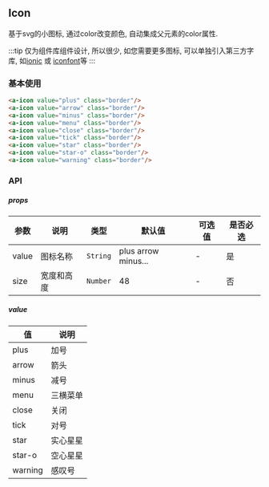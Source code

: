## Icon
基于svg的小图标, 通过color改变颜色, 自动集成父元素的color属性.

:::tip
仅为组件库组件设计, 所以很少, 如您需要更多图标, 可以单独引入第三方字库, 如[ionic](https://ionicframework.com/docs/ionicons/) 或 [iconfont](http://www.iconfont.cn/)等
:::

### 基本使用
``` html
<a-icon value="plus" class="border"/>
<a-icon value="arrow" class="border"/>
<a-icon value="minus" class="border"/>
<a-icon value="menu" class="border"/>
<a-icon value="close" class="border"/>
<a-icon value="tick" class="border"/>
<a-icon value="star" class="border"/>
<a-icon value="star-o" class="border"/>
<a-icon value="warning" class="border"/>
```

### API

##### props
| 参数 | 说明 | 类型 | 默认值 | 可选值 |是否必选
|-----------|-----------|-----------|-------------|-------------|-------------|
| value | 图标名称 | `String` | plus arrow minus... |-|是|
| size | 宽度和高度 | `Number` | 48 |-|否|


##### value 
| 值 | 说明 | 
|-----------|-----------|
| plus | 加号 | 
| arrow | 箭头 | 
| minus | 减号 | 
| menu | 三横菜单 | 
| close | 关闭 | 
| tick | 对号 | 
| star | 实心星星 | 
| star-o | 空心星星 | 
| warning | 感叹号 |


